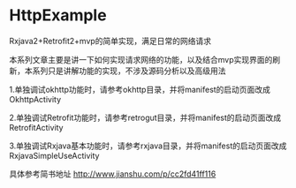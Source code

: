# HttpExample
Rxjava2+Retrofit2+mvp的简单实现，满足日常的网络请求

本系列文章主要是讲一下如何实现请求网络的功能，以及结合mvp实现界面的刷新，本系列只是讲解功能的实现，不涉及源码分析以及高级用法

1.单独调试okhttp功能时，请参考okhttp目录，并将manifest的启动页面改成OkhttpActivity

2.单独调试Retrofit功能时，请参考retrogut目录，并将manifest的启动页面改成RetrofitActivity

3.单独调试Rxjava基本功能时，请参考rxjava目录，并将manifest的启动页面改成RxjavaSimpleUseActivity

具体参考简书地址 http://www.jianshu.com/p/cc2fd41ff116
